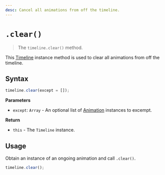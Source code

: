 ```yaml
---
desc: Cancel all animations from off the timeline.
---
```

# `.clear()`

> The `timeline.clear()` method.

This [Timeline](..) instance method is used to clear all animations from off the timeline.

## Syntax

```js
timeline.clear(except = []);
```

**Parameters**

+ `except`: `Array` - An optional list of [Animation](../Animation) instances to excempt.

**Return**

+ `this` - The `Timeline` instance.

## Usage

Obtain an instance of an ongoing animation and call `.clear()`.

```js
timeline.clear();
```